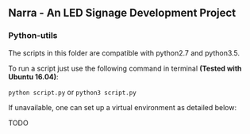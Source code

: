 ## Narra - An LED Signage Development Project

### Python-utils
The scripts in this folder are compatible with python2.7 and python3.5.

To run a script just use the following command in terminal **(Tested with Ubuntu 16.04)**:
 
`python script.py` or `python3 script.py`

If unavailable, one can set up a virtual environment as detailed below:

TODO
